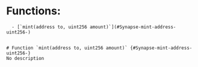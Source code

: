 



  # Functions:
      - [`mint(address to, uint256 amount)`](#Synapse-mint-address-uint256-)


    # Function `mint(address to, uint256 amount)` {#Synapse-mint-address-uint256-}
    No description
    


